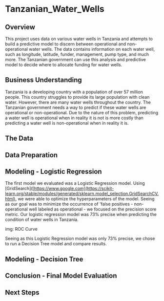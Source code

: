# Tanzanian_Water_Wells

## Overview
This project uses data on various water wells in Tanzania and attempts to build a predictive model to discern between operational and non-operational water wells. The data contains information on each water well, such as longitude, latitude, funder, management, pump type, and much more. The Tanzanian government can use this analysis and predictive model to decide where to allocate funding for water wells.

## Business Understanding
Tanzania is a developing country with a population of over 57 million people. This country struggles to provide its large population with clean water. However, there are many water wells throughout the country. The Tanzanian government needs a way to predict if these water wells are operational or non-operational. Due to the nature of this problem, predicting a water well is operational when in reality it is not is more costly than predicting a water well is non-operational when in reality it is.

## The Data

## Data Preparation

## Modeling - Logistic Regression

The first model we evaluated was a Logistic Regression model. Using [GridSearch]([https://www.google.com](https://scikit-learn.org/stable/modules/generated/sklearn.model_selection.GridSearchCV.html), we were able to optimize the hyperparameters of the model. Seeing as our goal was to minimize the occurrence of 'false positives - non-operational well labeled as operational - we focused on the precision score metric. Our logistic regression model was 73% precise when predicting the condition of water wells in Tanzania. 

img: ROC Curve

Seeing as this Logistic Regression model was only 73% precise, we chose to run a Decision Tree model and compare results.

## Modeling - Decision Tree

## Conclusion - Final Model Evaluation

## Next Steps
